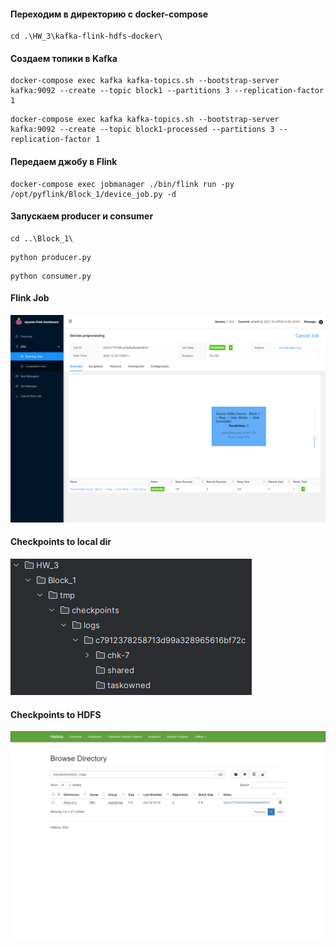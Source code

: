 #### Переходим в директорию с docker-compose

```commandline
cd .\HW_3\kafka-flink-hdfs-docker\
```

#### Создаем топики в Kafka

```commandline
docker-compose exec kafka kafka-topics.sh --bootstrap-server kafka:9092 --create --topic block1 --partitions 3 --replication-factor 1
```

```commandline
docker-compose exec kafka kafka-topics.sh --bootstrap-server kafka:9092 --create --topic block1-processed --partitions 3 --replication-factor 1
```

#### Передаем джобу в Flink

```commandline
docker-compose exec jobmanager ./bin/flink run -py /opt/pyflink/Block_1/device_job.py -d
```

#### Запускаем producer и consumer

```commandline
cd ..\Block_1\
```

```commandline
python producer.py
```

```commandline
python consumer.py
```

#### Flink Job
![Flink_job](images/Flink_job.png)

#### Checkpoints to local dir
![local_dir](images/local_dir.png)

#### Checkpoints to HDFS
![hdfs](images/hdfs.png)